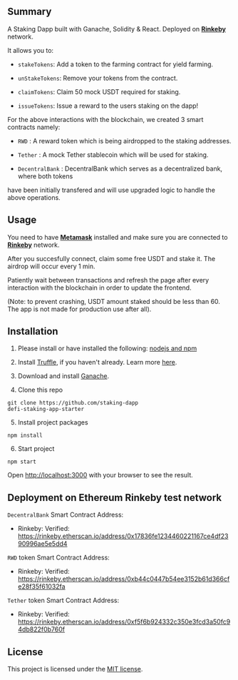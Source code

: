 ## Summary 

A Staking Dapp built with Ganache, Solidity &amp; React.
Deployed on **[Rinkeby](https://www.rinkeby.io/#stats)** network.

It allows you to:

- `stakeTokens`: Add a token to the farming contract for yield farming.

- `unStakeTokens`: Remove your tokens from the contract.

- `claimTokens`: Claim 50 mock USDT required for staking.

- `issueTokens`: Issue a reward to the users staking on the dapp!

For the above interactions with the blockchain, we created 3 smart contracts namely:

- `RWD` : A reward token which is being airdropped to the staking addresses.

- `Tether` : A mock Tether stablecoin which will be used for staking.

- `DecentralBank` : DecentralBank which serves as a decentralized bank, where both tokens 

have been initially transfered and will use upgraded logic to handle the above operations.



## Usage

You need to have **[Metamask](https://metamask.io/)** installed and make sure you are connected to **[Rinkeby](https://www.rinkeby.io/#stats)** network.

After you succesfully connect, claim some free USDT and stake it. The airdrop will occur every 1 min.

Patiently wait between transactions and refresh the page after every interaction with the blockchain in order to update the frontend.

(Note: to prevent crashing, USDT amount staked should be less than 60. The app is not made for production use after all).



## Installation

1. Please install or have installed the following: [nodejs and npm](https://nodejs.org/en/download/)


2. Install [Truffle](https://trufflesuite.com/docs/truffle/getting-started/installation/), if you haven't already. Learn more [here](https://trufflesuite.com/).


3. Download and install [Ganache](https://trufflesuite.com/docs/ganache/quickstart/). 


4. Clone this repo

```
git clone https://github.com/staking-dapp
defi-staking-app-starter
```

5. Install project packages

```
npm install
```

6. Start project

```
npm start
```

Open [http://localhost:3000](http://localhost:3000) with your browser to see the result.



## Deployment on Ethereum Rinkeby test network

`DecentralBank` Smart Contract Address:

* Rinkeby: Verified: https://rinkeby.etherscan.io/address/0x17836fe1234460221167ce4df2390996ae5e5dd4

`RWD` token Smart Contract Address:

* Rinkeby: Verified: https://rinkeby.etherscan.io/address/0xb44c0447b54ee3152b61d366cfe28f35f61032fa

`Tether` token Smart Contract Address:

* Rinkeby: Verified: https://rinkeby.etherscan.io/address/0xf5f6b924332c350e3fcd3a50fc94db822f0b760f



## License

This project is licensed under the [MIT license](LICENSE).
